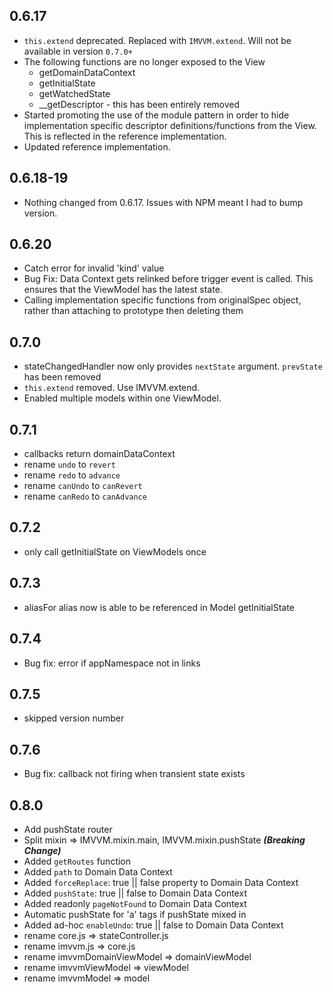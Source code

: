 ## 0.6.17

 - `this.extend` deprecated. Replaced with `IMVVM.extend`. Will not be available in version `0.7.0+`
 - The following functions are no longer exposed to the View
     + getDomainDataContext
     + getInitialState
     + getWatchedState
     + \_\_getDescriptor - this has been entirely removed
 - Started promoting the use of the module pattern in order to hide implementation specific descriptor definitions/functions from the View. This is reflected in the reference implementation.
 - Updated reference implementation.
## 0.6.18-19

 - Nothing changed from 0.6.17. Issues with NPM meant I had to bump version.

## 0.6.20

 - Catch error for invalid 'kind' value
 - Bug Fix: Data Context gets relinked before trigger event is called. This ensures that the ViewModel has the latest state.
 - Calling implementation specific functions from originalSpec object, rather than attaching to prototype then deleting them

## 0.7.0

- stateChangedHandler now only provides `nextState` argument. `prevState` has been removed
- `this.extend` removed. Use IMVVM.extend.
- Enabled multiple models within one ViewModel.

## 0.7.1

- callbacks return domainDataContext
- rename `undo` to `revert`
- rename `redo` to `advance`
- rename `canUndo` to `canRevert`
- rename `canRedo` to `canAdvance`

## 0.7.2

- only call getInitialState on ViewModels once

## 0.7.3

- aliasFor alias now is able to be referenced in Model getInitialState

## 0.7.4

- Bug fix: error if appNamespace not in links

## 0.7.5

- skipped version number

## 0.7.6

- Bug fix: callback not firing when transient state exists

## 0.8.0

- Add pushState router
- Split mixin => IMVVM.mixin.main, IMVVM.mixin.pushState ***(Breaking Change)***
- Added `getRoutes` function
- Added `path` to Domain Data Context
- Added `forceReplace`: true || false property to Domain Data Context
- Added `pushState`: true || false to Domain Data Context
- Added readonly `pageNotFound` to Domain Data Context
- Automatic pushState for 'a' tags if pushState mixed in
- Added ad-hoc `enableUndo`: true || false to Domain Data Context
- rename core.js => stateController.js
- rename imvvm.js => core.js
- rename imvvmDomainViewModel => domainViewModel
- rename imvvmViewModel => viewModel
- rename imvvmModel => model
